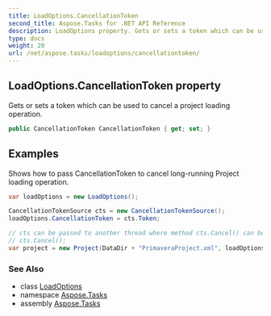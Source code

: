 ```yaml
---
title: LoadOptions.CancellationToken
second_title: Aspose.Tasks for .NET API Reference
description: LoadOptions property. Gets or sets a token which can be used to cancel a project loading operation
type: docs
weight: 20
url: /net/aspose.tasks/loadoptions/cancellationtoken/
---
```

## LoadOptions.CancellationToken property

Gets or sets a token which can be used to cancel a project loading operation.

```csharp
public CancellationToken CancellationToken { get; set; }
```

## Examples

Shows how to pass CancellationToken to cancel long-running Project loading operation.

```csharp
var loadOptions = new LoadOptions();

CancellationTokenSource cts = new CancellationTokenSource();
loadOptions.CancellationToken = cts.Token;

// cts can be passed to another thread where method cts.Cancel() can be called to cancel project loading operation.
// cts.Cancel();
var project = new Project(DataDir + "PrimaveraProject.xml", loadOptions);
```

### See Also

* class [LoadOptions](../)
* namespace [Aspose.Tasks](../../loadoptions/)
* assembly [Aspose.Tasks](../../../)


